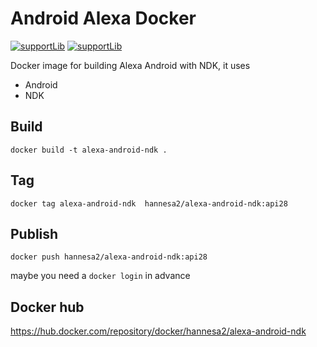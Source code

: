 # Android Alexa Docker 

[![supportLib](https://img.shields.io/badge/targetApi-30-green)](https://opensource.google.com/projects/material-components-android)
[![supportLib](https://img.shields.io/badge/NDK-22-yellow.svg)](https://developer.android.com/ndk/downloads)

Docker image for building Alexa Android with NDK, it uses

* Android
* NDK

## Build

``docker build -t alexa-android-ndk .``

## Tag

``docker tag alexa-android-ndk  hannesa2/alexa-android-ndk:api28``

## Publish

``docker push hannesa2/alexa-android-ndk:api28``

maybe you need a ``docker login`` in advance

## Docker hub

https://hub.docker.com/repository/docker/hannesa2/alexa-android-ndk
